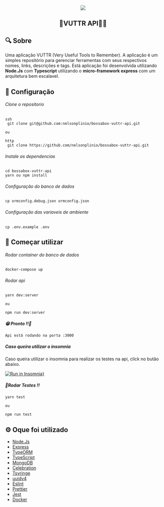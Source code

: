 <h1 align="center">
  <a>
    <img src='https://bossabox.com/img/logo__bossabox_full.svg'>
  </a>
</h1>

<h2 align="center">
  🚀VUTTR API🐱‍👤
</h2>


## 🔍 Sobre

Uma aplicação VUTTR (Very Useful Tools to Remember). A aplicação é um simples repositório para gerenciar ferramentas com seus respectivos nomes, links, descrições e tags.
Está aplicação foi desenvolvida utilizando <b>Node.Js</b> com <b>Typescript</b> utilizando o <b> micro-framework express</b> com um arquitetura bem escalavel.

## 🔧 Configuração
###### Clone o repositorio
    ssh
     git clone git@github.com:nelsonplinio/bossabox-vuttr-api.git

    ou

    http
     git clone https://github.com/nelsonplinio/bossabox-vuttr-api.git

###### Instale as dependencias
    cd bossabox-vuttr-api
    yarn ou npm install

###### Configuração do banco de dados
    cp ormconfig.debug.json ormconfig.json

###### Configuração das variaveis de ambiente
    cp .env.example .env

## 🚀 Começar utilizar
###### Rodar container do banco de dados
    docker-compose up

###### Rodar api
    yarn dev:server

    ou

    npm run dev:server

##### 😁 Pronto !!🎉
    Api está rodando na porta :3000

##### Caso queira utilizar o insomnia
  Caso queira utilizar o insomnia para realizar os testes na api, click no butão abaixo.

[![Run in Insomnia}](https://insomnia.rest/images/run.svg)](https://insomnia.rest/run/?label=VUTTR_API&uri=https%3A%2F%2Fgithub.com%2Fnelsonplinio%2Fbossabox-vuttr-api%2Fblob%2Fmaster%2FVUTTR_API_INSOMNIA.json)

##### 🧪Rodar Testes !!
    yarn test

    ou

    npm run test

## ⚙️ Oque foi utilizado
  - <a href='https://nodejs.org/en/'>Node.Js</a>
  - <a href='https://expressjs.com/'>Express</a>
  - <a href='https://expressjs.com/'>TypeORM</a>
  - <a href='https://www.typescriptlang.org/'>TypeScript</a>
  - <a href='https://docs.mongodb.com/drivers/node'>MongoDB</a>
  - <a href='https://github.com/arb/celebrate#readme'>Celebration</a>
  - <a href='https://github.com/microsoft/tsyringe'>Tsyringe</a>
  - <a href='https://github.com/thenativeweb/uuidv4#readme'>uuidv4</a>
  - <a href='https://eslint.org/'>Eslint</a>
  - <a href='https://prettier.io/'>Prettier</a>
  - <a href='https://jestjs.io/'>Jest</a>
  - <a href='https://www.docker.com/'>Docker</a>
